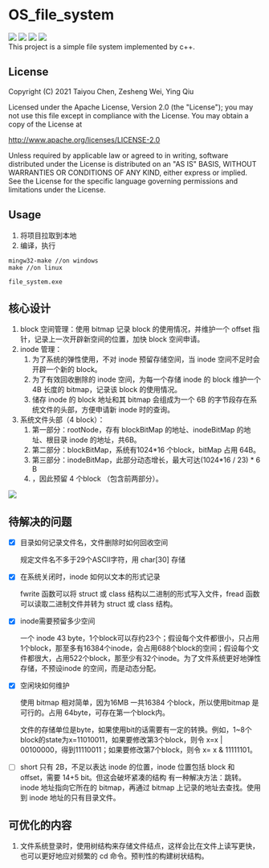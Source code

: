 # OS_file_system

<div align='left' >
<img src="https://img.shields.io/github/license/iamrice/OS_file_system.svg"/>
<img  src="https://img.shields.io/github/last-commit/iamrice/OS_file_system.svg"/>
<img src="https://img.shields.io/badge/language-c++-\#F34B7D.svg"/>
<img src="https://img.shields.io/github/repo-size/iamrice/OS_file_system.svg"/>
</div>
This project is a simple file system implemented by c++.

## License

Copyright (C) 2021 Taiyou Chen, Zesheng Wei, Ying Qiu

Licensed under the Apache License, Version 2.0 (the "License");
you may not use this file except in compliance with the License.
You may obtain a copy of the License at

http://www.apache.org/licenses/LICENSE-2.0

Unless required by applicable law or agreed to in writing, software
distributed under the License is distributed on an "AS IS" BASIS,
WITHOUT WARRANTIES OR CONDITIONS OF ANY KIND, either express or implied.
See the License for the specific language governing permissions and
limitations under the License.

## Usage

1. 将项目拉取到本地
2. 编译，执行

```
mingw32-make //on windows
make //on linux

file_system.exe
```

## 核心设计

1. block 空间管理：使用 bitmap 记录 block 的使用情况，并维护一个 offset 指针，记录上一次开辟新空间的位置，加快 block 空间申请。
2. inode 管理：
   1. 为了系统的弹性使用，不对 inode 预留存储空间，当 inode 空间不足时会开辟一个新的 block。
   2. 为了有效回收删除的 inode 空间，为每一个存储 inode 的 block 维护一个 4B 长度的 bitmap，记录该 block 的使用情况。
   3. 储存 inode 的 block 地址和其 bitmap 会组成为一个 6B 的字节段存在系统文件的头部，方便申请新 inode 时的查询。
3. 系统文件头部（4 block）：
   1. 第一部分：rootNode，存有 blockBitMap 的地址、inodeBitMap 的地址、根目录 inode 的地址，共6B。
   2. 第二部分：blockBitMap，系统有1024*16 个block，bitMap 占用 64B。
   3. 第三部分：inodeBitMap，此部分动态增长，最大可达(1024*16 / 23) \* 6 B
   4. ，因此预留 4 个block （包含前两部分）。

![](https://z3.ax1x.com/2021/05/17/g2OPCn.png)

## 待解决的问题

- [x] 目录如何记录文件名，文件删除时如何回收空间

   规定文件名不多于29个ASCII字符，用 char[30] 存储

- [x] 在系统关闭时，inode 如何以文本的形式记录

   fwrite 函数可以将 struct 或 class 结构以二进制的形式写入文件，fread 函数可以读取二进制文件并转为 struct 或 class 结构。

- [x] inode需要预留多少空间

   一个 inode 43 byte，1个block可以存约23个；假设每个文件都很小，只占用1个block，那至多有16384个inode，会占用688个block的空间；假设每个文件都很大，占用522个block，那至少有32个inode。为了文件系统更好地弹性存储，不预设inode 的空间，而是动态分配。

- [x] 空闲块如何维护

   使用 bitmap 相对简单，因为16MB 一共16384 个block，所以使用bitmap 是可行的。占用 64byte，可存在第一个block内。

   文件的存储单位是byte，如果使用bit的话需要有一定的转换。例如，1~8个block的state为x=11010011，如果要修改第3个block，则令 x=x | 00100000，得到11110011；如果要修改第7个block，则令 x= x & 11111101。

- [ ] short 只有 2B，不足以表达 inode 的位置，inode 位置包括 block 和 offset，需要 14+5 bit。但这会破坏紧凑的结构
  有一种解决方法：跳转。inode 地址指向它所在的 bitmap，再通过 bitmap 上记录的地址去查找。使用到 inode 地址的只有目录文件。



## 可优化的内容

1. 文件系统登录时，使用树结构来存储文件结点，这样会比在文件上读写更快，也可以更好地应对频繁的 cd 命令。预判性的构建树状结构。
